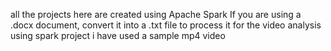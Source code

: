 all the projects here are created using Apache Spark 
If you are using a .docx document, convert it into a .txt file to process it 
for the video analysis using spark project i have used a sample mp4 video 
